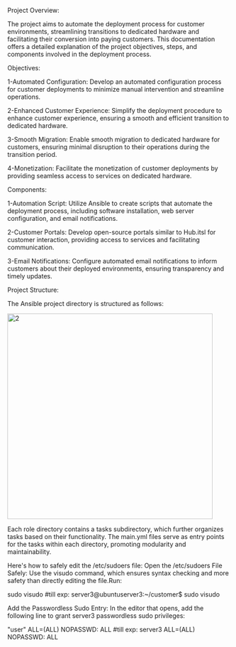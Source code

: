 Project Overview:

The project aims to automate the deployment process for customer environments, streamlining transitions to dedicated hardware and facilitating their conversion into paying customers. This documentation offers a detailed explanation of the project objectives, steps, and components involved in the deployment process.

Objectives:

1-Automated Configuration: Develop an automated configuration process for customer deployments to minimize manual intervention and streamline operations.

2-Enhanced Customer Experience: Simplify the deployment procedure to enhance customer experience, ensuring a smooth and efficient transition to dedicated hardware.

3-Smooth Migration: Enable smooth migration to dedicated hardware for customers, ensuring minimal disruption to their operations during the transition period.

4-Monetization: Facilitate the monetization of customer deployments by providing seamless access to services on dedicated hardware.

Components:

1-Automation Script: Utilize Ansible to create scripts that automate the deployment process, including software installation, web server configuration, and email notifications.

2-Customer Portals: Develop open-source portals similar to Hub.itsl for customer interaction, providing access to services and facilitating communication.

3-Email Notifications: Configure automated email notifications to inform customers about their deployed environments, ensuring transparency and timely updates.


Project Structure:

The Ansible project directory is structured as follows:



<img width="463" alt="2" src="https://github.com/amirali108/customer/assets/117827939/693c565b-d028-48ef-b270-788e96d17d3e">


Each role directory contains a tasks subdirectory, which further organizes tasks based on their functionality. The main.yml files serve as entry points for the tasks within each directory, promoting modularity and maintainability.



Here's how to safely edit the /etc/sudoers file:
Open the /etc/sudoers File Safely: Use the visudo command, which ensures syntax checking and more safety than directly editing the file.Run:

sudo visudo              #till exp: server3@ubuntuserver3:~/customer$ sudo visudo

Add the Passwordless Sudo Entry: In the editor that opens, add the following line to grant server3 passwordless sudo privileges:

"user" ALL=(ALL) NOPASSWD: ALL          #till exp: server3 ALL=(ALL) NOPASSWD: ALL

